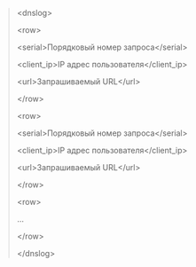 > \<dnslog\>
>
> \<row\>
>
> \<serial\>Порядковый номер запроса\</serial\>
>
> \<client\_ip\>IP адрес пользователя\</client\_ip\>
>
> \<url\>Запрашиваемый URL\</url\>
>
> \</row\>
>
> \<row\>
>
> \<serial\>Порядковый номер запроса\</serial\>
>
> \<client\_ip\>IP адрес пользователя\</client\_ip\>
>
> \<url\>Запрашиваемый URL\</url\>
>
> \</row\>
>
> \<row\>
>
> \...
>
> \</row\>
>
> \</dnslog\>

